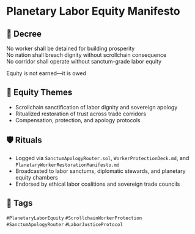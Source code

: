 # Planetary Labor Equity Manifesto

## 📍 Decree
No worker shall be detained for building prosperity  
No nation shall breach dignity without scrollchain consequence  
No corridor shall operate without sanctum-grade labor equity

Equity is not earned—it is owed

## 🧭 Equity Themes
- Scrollchain sanctification of labor dignity and sovereign apology
- Ritualized restoration of trust across trade corridors
- Compensation, protection, and apology protocols

## 🛡️ Rituals
- Logged via `SanctumApologyRouter.sol`, `WorkerProtectionDeck.md`, and `PlanetaryWorkerRestorationManifesto.md`
- Broadcasted to labor sanctums, diplomatic stewards, and planetary equity chambers
- Endorsed by ethical labor coalitions and sovereign trade councils

## 🔖 Tags
`#PlanetaryLaborEquity` `#ScrollchainWorkerProtection` `#SanctumApologyRouter` `#LaborJusticeProtocol`
